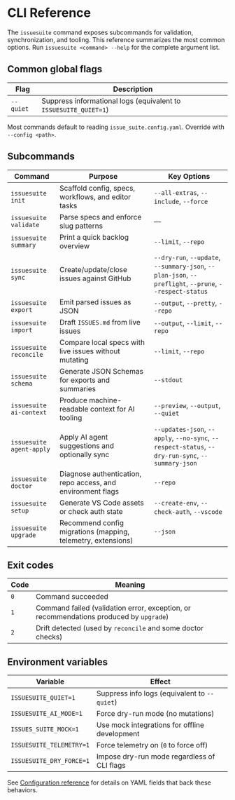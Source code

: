# CLI Reference

The `issuesuite` command exposes subcommands for validation, synchronization, and tooling. This reference summarizes the most common options. Run `issuesuite <command> --help` for the complete argument list.

## Common global flags

| Flag      | Description                                                      |
| --------- | ---------------------------------------------------------------- |
| `--quiet` | Suppress informational logs (equivalent to `ISSUESUITE_QUIET=1`) |

Most commands default to reading `issue_suite.config.yaml`. Override with `--config <path>`.

## Subcommands

| Command                  | Purpose                                                      | Key Options                                                                                            |
| ------------------------ | ------------------------------------------------------------ | ------------------------------------------------------------------------------------------------------ |
| `issuesuite init`        | Scaffold config, specs, workflows, and editor tasks          | `--all-extras`, `--include`, `--force`                                                                 |
| `issuesuite validate`    | Parse specs and enforce slug patterns                        | —                                                                                                      |
| `issuesuite summary`     | Print a quick backlog overview                               | `--limit`, `--repo`                                                                                    |
| `issuesuite sync`        | Create/update/close issues against GitHub                    | `--dry-run`, `--update`, `--summary-json`, `--plan-json`, `--preflight`, `--prune`, `--respect-status` |
| `issuesuite export`      | Emit parsed issues as JSON                                   | `--output`, `--pretty`, `--repo`                                                                       |
| `issuesuite import`      | Draft `ISSUES.md` from live issues                           | `--output`, `--limit`, `--repo`                                                                        |
| `issuesuite reconcile`   | Compare local specs with live issues without mutating        | `--limit`, `--repo`                                                                                    |
| `issuesuite schema`      | Generate JSON Schemas for exports and summaries              | `--stdout`                                                                                             |
| `issuesuite ai-context`  | Produce machine-readable context for AI tooling              | `--preview`, `--output`, `--quiet`                                                                     |
| `issuesuite agent-apply` | Apply AI agent suggestions and optionally sync               | `--updates-json`, `--apply`, `--no-sync`, `--respect-status`, `--dry-run-sync`, `--summary-json`       |
| `issuesuite doctor`      | Diagnose authentication, repo access, and environment flags  | `--repo`                                                                                               |
| `issuesuite setup`       | Generate VS Code assets or check auth state                  | `--create-env`, `--check-auth`, `--vscode`                                                             |
| `issuesuite upgrade`     | Recommend config migrations (mapping, telemetry, extensions) | `--json`                                                                                               |

## Exit codes

| Code | Meaning                                                                                |
| ---- | -------------------------------------------------------------------------------------- |
| `0`  | Command succeeded                                                                      |
| `1`  | Command failed (validation error, exception, or recommendations produced by `upgrade`) |
| `2`  | Drift detected (used by `reconcile` and some doctor checks)                            |

## Environment variables

| Variable                 | Effect                                        |
| ------------------------ | --------------------------------------------- |
| `ISSUESUITE_QUIET=1`     | Suppress info logs (equivalent to `--quiet`)  |
| `ISSUESUITE_AI_MODE=1`   | Force dry-run mode (no mutations)             |
| `ISSUES_SUITE_MOCK=1`    | Use mock integrations for offline development |
| `ISSUESUITE_TELEMETRY=1` | Force telemetry on (`0` to force off)         |
| `ISSUESUITE_DRY_FORCE=1` | Impose dry-run mode regardless of CLI flags   |

See [Configuration reference](configuration.md) for details on YAML fields that back these behaviors.
